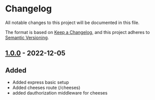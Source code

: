 # Changelog

All notable changes to this project will be documented in this file.

The format is based on [Keep a Changelog](https://keepachangelog.com/en/1.0.0/),
and this project adheres to [Semantic Versioning](https://semver.org/spec/v2.0.0.html).

## [1.0.0] - 2022-12-05

## Added

- Added express basic setup
- Added cheeses route (/cheeses)
- added dauthorization middleware for cheeses

[1.0.0]: https://github.com/Mike4098-rts/express-example/tag/v1.0.0
